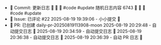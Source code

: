 - 📝 Commit: 更新日志  🌟 🐣 🌟  #code #update
随机日志内容 6743  🌟 🐣 🌟  #code #update
- 💬 Issue: 已评论 #22
2025-08-19 19:39:06 - 小小提交 🌸
- 🔀 PR: 已创建 daily-pr-20250819113908-moon
2025-08-19 20:29:48 - 自动提交日志 🌱
2025-08-19 20:34:59 - 自动提交日志 🌱
2025-08-19 20:36:38 - 自动提交日志 🌱
2025-08-19 20:36:39 - 自动 PR 日志 🌱
